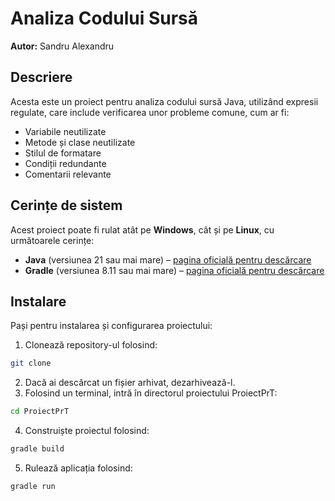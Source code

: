# Analiza Codului Sursă

**Autor:** Sandru Alexandru

## Descriere
Acesta este un proiect pentru analiza codului sursă Java, utilizând expresii regulate, care include verificarea unor probleme comune, cum ar fi:

* Variabile neutilizate
* Metode și clase neutilizate
* Stilul de formatare
* Condiții redundante
* Comentarii relevante

## Cerințe de sistem
Acest proiect poate fi rulat atât pe **Windows**, cât și pe **Linux**, cu următoarele cerințe:

* **Java** (versiunea 21 sau mai mare) – [pagina oficială pentru descărcare](https://www.oracle.com/java/technologies/downloads/#java21)
* **Gradle** (versiunea 8.11 sau mai mare) – [pagina oficială pentru descărcare](https://docs.gradle.org/current/userguide/installation.html)

## Instalare
Pași pentru instalarea și configurarea proiectului:

1. Clonează repository-ul folosind:

```bash
git clone
```

2. Dacă ai descărcat un fișier arhivat, dezarhivează-l.
3. Folosind un terminal, intră în directorul proiectului ProiectPrT:

```bash
cd ProiectPrT
```

4. Construiște proiectul folosind:

```bash
gradle build
```

5. Rulează aplicația folosind:

```bash
gradle run
```
